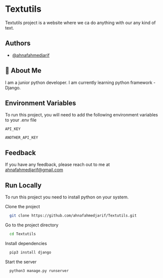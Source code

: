 
# Textutils

Textutils project is a website where we ca do anything with our any kind of text. 


## Authors

- [@ahnafahmedjarif](https://www.github.com/ahnafahmedjarif)


## 🚀 About Me
I am a junior python developer. I am currently learning python framework - Django.  


## Environment Variables

To run this project, you will need to add the following environment variables to your .env file

`API_KEY`

`ANOTHER_API_KEY`


## Feedback

If you have any feedback, please reach out to me at ahnafahmedjarif@gmail.com


## Run Locally
To run this project you need to install python on your system.

Clone the project

```bash
  git clone https://github.com/ahnafahmedjarif/Textutils.git
```

Go to the project directory

```bash
  cd Textutils
```

Install dependencies

```bash
  pip3 install django
```

Start the server

```bash
  python3 manage.py runserver
```

